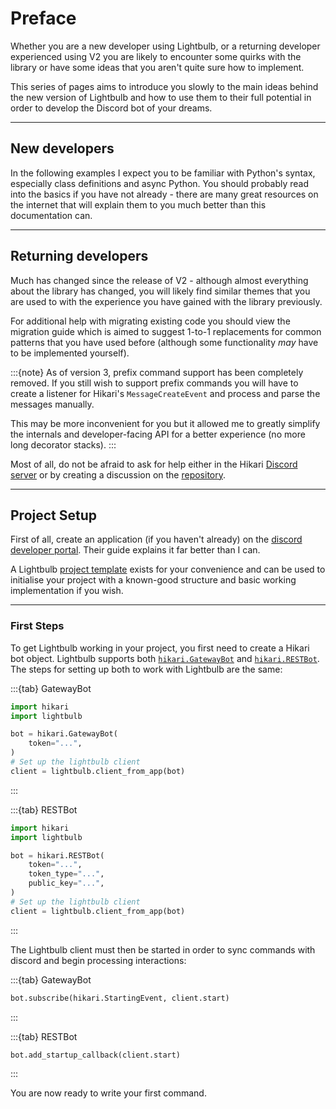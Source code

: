 # Preface

Whether you are a new developer using Lightbulb, or a returning developer experienced using V2 you are likely to
encounter some quirks with the library or have some ideas that you aren't quite sure how to implement.

This series of pages aims to introduce you slowly to the main ideas behind the new version of Lightbulb
and how to use them to their full potential in order to develop the Discord bot of your dreams.

---

## New developers

In the following examples I expect you to be familiar with Python's syntax, especially class definitions and
async Python. You should probably read into the basics if you have not already - there are many great resources
on the internet that will explain them to you much better than this documentation can.

---

## Returning developers

Much has changed since the release of V2 - although almost everything about the library has changed, you will
likely find similar themes that you are used to with the experience you have gained with the library previously.

For additional help with migrating existing code you should view the migration guide which is aimed to suggest
1-to-1 replacements for common patterns that you have used before (although some functionality *may* have to be
implemented yourself).

:::{note}
As of version 3, prefix command support has been completely removed. If you still wish to support prefix commands
you will have to create a listener for Hikari's `MessageCreateEvent` and process and parse the messages manually.

This may be more inconvenient for you but it allowed me to greatly simplify the internals and developer-facing
API for a better experience (no more long decorator stacks).
:::

Most of all, do not be afraid to ask for help either in the Hikari [Discord server](https://discord.gg/hikari) or by 
creating a discussion on the [repository](https://github.com/tandemdude/hikari-lightbulb).

---

## Project Setup

First of all, create an application (if you haven't already) on the [discord developer portal](https://discord.com/developers/docs/quick-start/getting-started#step-1-creating-an-app).
Their guide explains it far better than I can.

A Lightbulb [project template](https://github.com/tandemdude/hikari-lightbulb-bot-template) exists for your convenience
and can be used to initialise your project with a known-good structure and basic working implementation if you wish.

---

### First Steps

To get Lightbulb working in your project, you first need to create a Hikari bot object. Lightbulb supports both
[`hikari.GatewayBot`](https://docs.hikari-py.dev/en/latest/#gatewaybot) and [`hikari.RESTBot`](https://docs.hikari-py.dev/en/latest/#gatewaybot).
The steps for setting up both to work with Lightbulb are the same:

:::{tab} GatewayBot
```python
import hikari
import lightbulb

bot = hikari.GatewayBot(
    token="...",
)
# Set up the lightbulb client
client = lightbulb.client_from_app(bot)
```
:::

:::{tab} RESTBot
```python
import hikari
import lightbulb

bot = hikari.RESTBot(
    token="...",
    token_type="...",
    public_key="...",
)
# Set up the lightbulb client
client = lightbulb.client_from_app(bot)
```
:::

The Lightbulb client must then be started in order to sync commands with discord and begin processing interactions:

:::{tab} GatewayBot
```python
bot.subscribe(hikari.StartingEvent, client.start)
```
:::

:::{tab} RESTBot
```python
bot.add_startup_callback(client.start)
```
:::

You are now ready to write your first command.
